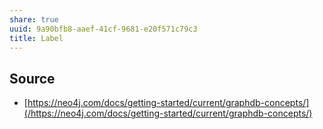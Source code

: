 ```yaml
---
share: true
uuid: 9a90bfb8-aaef-41cf-9681-e20f571c79c3
title: Label
---
```

## Source

* [https://neo4j.com/docs/getting-started/current/graphdb-concepts/](/https://neo4j.com/docs/getting-started/current/graphdb-concepts/)